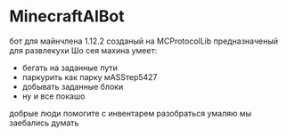 # MinecraftAIBot

бот для майнчлена 1.12.2 созданый на MCProtocolLib предназначеный для развлекухи
Шо сея махина умеет:
- бегать на заданные пути
- паркурить как парку мASSтер5427
- добывать заданные блоки
- ну и все покашо

добрые люди помогите с инвентарем разобраться умаляю мы заебались думать
